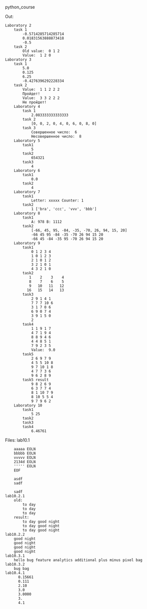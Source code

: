 python_course

Out:

	Laboratory 2
		task 1
			-0.5714285714285714
			0.01831563888873418
			-0.5
		task 2
			Old value:  0 1 2
			Value:  1 2 0
	Laboratory 3
		task 1
			5.0
			0.125
			6.25
			-0.4276396292228334
		task 2
			Value:  1 1 2 2 2
			Пройдет!
			Value:  3 3 2 2 2
			Не пройдет!
		Laboratory 4
			task 1
				2.083333333333333
			task 2
				[0, 0, 2, 0, 4, 0, 6, 0, 8, 0]
			task 3
				Совершенное число:  6
				Несовершенное число:  8
		Laboratory 5
			task1
				5
			task2
				654321
			task3
				4
		Laboratory 6
			task1
				0.0
			task2
				4
		Laboratory 7
			task1
				Letter: xxxxx Counter: 1
			task2
				1 ['bra', 'ccc', 'vvv', 'bbb']
		Laboratory 8
			task1
				A: 978 B: 1112
			task2
				[-66, 45, 95, -84, -35, -70, 26, 94, 15, 20]
				-66 45 95 -84 -35 -70 26 94 15 20 
				-66 45 -84 -35 95 -70 26 94 15 20 
		Laboratory 9
			task1
				0 1 2 3 4
				1 0 1 2 3
				2 1 0 1 2
				3 2 1 0 1
				4 3 2 1 0
			task2
			   1    2    3    4
			   8    7    6    5
			   9   10   11   12
			  16   15   14   13
			task3
				2 9 1 4 1
				7 7 7 10 6
				3 1 7 0 6
				6 9 0 7 4
				3 9 1 5 0
				2
			task4
				1 1 9 1 7
				4 7 1 9 4
				8 8 9 4 6
				4 4 8 5 1
				7 9 2 3 5
				Value:  9.0
			task5
				2 6 9 7 9
				4 5 5 10 8
				9 7 10 1 8
				4 7 7 3 6
				9 6 2 8 9
			task5 result
				9 8 2 6 9
				6 3 7 7 4
				8 1 10 7 9
				8 10 5 5 4
				9 7 9 6 2
		Laboratory 10
			task1
				5 25
			task2
			task3
			task4
				6.46761

Files:
	lab10.1

		aaaaa EOLN
		bbbbb EOLN
		vvvvv EOLN
		2134d EOLN
		''''' EOLN
		EOF

		asdf
		sadf

		sadf
	lab10.2.1
		old:
			to day 
			to day
			to day
		result:
			to day good night
			to day good night
			to day good night
	lab10.2.2
		good night
		good night
		good night
		good night
	lab10.3.1
		hello bug feature analytics additional plus minus pixel bag
	lab10.3.2
		bug bag 
	lab10.4.1
		  0.15661
		  0.111
		  2.10
		  3.0
		  3.0000
		  3.
		  4.1